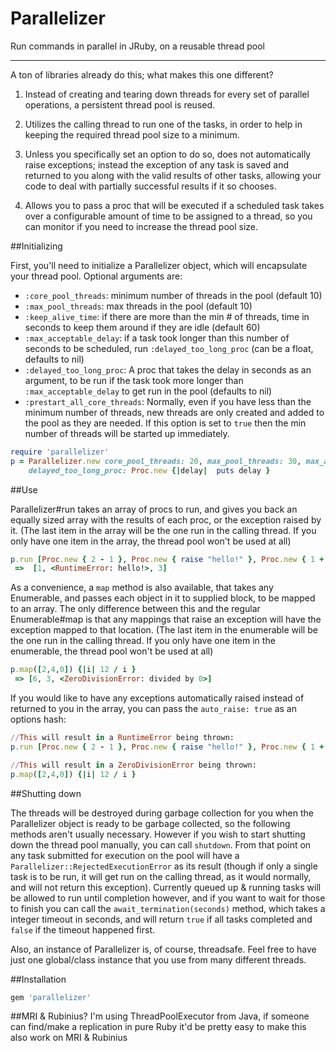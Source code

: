 Parallelizer
============

Run commands in parallel in JRuby, on a reusable thread pool

-----

A ton of libraries already do this; what makes this one different?

1) Instead of creating and tearing down threads for every set of parallel operations, a persistent thread pool is reused.

2) Utilizes the calling thread to run one of the tasks, in order to help in keeping the required thread pool size to a minimum.

3) Unless you specifically set an option to do so, does not automatically raise exceptions; instead the exception of any task is saved and returned to you along with the valid results of other tasks, allowing your code to deal with partially successful results if it so chooses. 

4) Allows you to pass a proc that will be executed if a scheduled task takes over a configurable amount of time to be assigned to a thread, so you can monitor if you need to increase the thread pool size.

##Initializing

First, you'll need to initialize a Parallelizer object, which will encapsulate your thread pool. Optional arguments are:
- `:core_pool_threads`: minimum number of threads in the pool (default 10)
- `:max_pool_threads`: max threads in the pool (default 10)
- `:keep_alive_time`: if there are more than the min # of threads, time in seconds to keep them around if they are idle (default 60)
- `:max_acceptable_delay`: if a task took longer than this number of seconds to be scheduled, run `:delayed_too_long_proc` (can be a float, defaults to nil)
- `:delayed_too_long_proc`: A proc that takes the delay in seconds as an argument, to be run if the task took more longer than `:max_acceptable_delay` to get run in the pool (defaults to nil)
- `:prestart_all_core_threads`: Normally, even if you have less than the minimum number of threads, new threads are only created and added to the pool as they are needed. If this option is set to `true` then the min number of threads will be started up immediately.

```ruby
require 'parallelizer'
p = Parallelizer.new core_pool_threads: 20, max_pool_threads: 30, max_acceptable_delay: 0.75, 
    delayed_too_long_proc: Proc.new {|delay|  puts delay }
```

##Use

Parallelizer#run takes an array of procs to run, and gives you back an equally sized array with the results of each proc, or the exception raised by it. (The last item in the array will be the one run in the calling thread. If you only have one item in the array, the thread pool won't be used at all)

```ruby
p.run [Proc.new { 2 - 1 }, Proc.new { raise "hello!" }, Proc.new { 1 + 2 }]
 =>  [1, <RuntimeError: hello!>, 3]
```

As a convenience, a `map` method is also available, that takes any Enumerable, and passes each object in it to supplied block, to be mapped to an array. The only difference between this and the regular Enumerable#map is that any mappings that raise an exception will have the exception mapped to that location. (The last item in the enumerable will be the one run in the calling thread. If you only have one item in the enumerable, the thread pool won't be used at all)

```ruby
p.map([2,4,0]) {|i| 12 / i }
 => [6, 3, <ZeroDivisionError: divided by 0>]
```

If you would like to have any exceptions automatically raised instead of returned to you in the array, you can pass the `auto_raise: true` as an options hash:
```ruby
//This will result in a RuntimeError being thrown:
p.run [Proc.new { 2 - 1 }, Proc.new { raise "hello!" }, Proc.new { 1 + 2 }], auto_raise: true

//This will result in a ZeroDivisionError being thrown:
p.map([2,4,0]) {|i| 12 / i }
```


##Shutting down

The threads will be destroyed during garbage collection for you when the Parallelizer object is ready to be garbage collected, so the following methods aren't usually necessary. However if you wish to start shutting down the thread pool manually, you can call `shutdown`. From that point on any task submitted for execution on the pool will have a `Parallelizer::RejectedExecutionError` as its result (though if only a single task is to be run, it will get run on the calling thread, as it would normally, and will not return this exception). Currently queued up & running tasks will be allowed to run until completion however, and if you want to wait for those to finish you can call the `await_termination(seconds)` method, which takes a integer timeout in seconds, and will return `true` if all tasks completed and `false` if the timeout happened first.


Also, an instance of Parallelizer is, of course, threadsafe. Feel free to have just one global/class instance that you use from many different threads.

##Installation
```ruby
gem 'parallelizer'
```

##MRI & Rubinius?
I'm using ThreadPoolExecutor from Java, if someone can find/make a replication in pure Ruby it'd be pretty easy to make this also work on MRI & Rubinius
